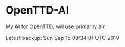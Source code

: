# OpenTTD-AI
My AI for OpenTTD, will use primarily air

Latest backup: Sun Sep 15 09:34:01 UTC 2019
